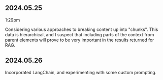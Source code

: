 ## 2024.05.25

1:29pm

Considering various approaches to breaking content up into "chunks".
This data is hierarchical, and I suspect that including parts of the context from
parent elements will prove to be very important in the results returned for RAG.

## 2024.05.26

Incorporated LangChain, and experimenting with some custom prompting.